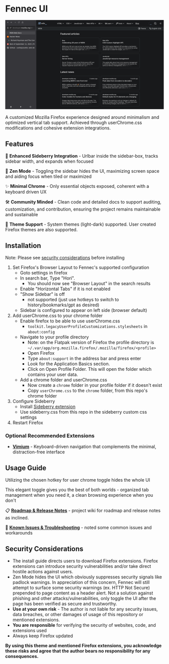 # Fennec UI
![Demo Screenshot](demo.png)

A customized Mozilla Firefox experience designed around minimalism and optimized vertical tab support. Achieved through userChrome.css modifications and cohesive extension integrations.

## Features

🔗 **Enhanced Sideberry Integration** - Urlbar inside the sidebar-box, tracks sidebar width, and expands when focused

🧘 **Zen Mode** - Toggling the sidebar hides the UI, maximizing screen space and aiding focus when tiled or maximized

✨ **Minimal Chrome** - Only essential objects exposed, coherent with a keyboard driven UX

🛠️ **Community Minded** - Clean code and detailed docs to support auditing, customization, and contribution, ensuring the project remains maintainable and sustainable

🎨 **Theme Support** - System themes (light-dark) supported. User created Firefox themes are also supported.

## Installation

Note: Please see [security considerations](#security-considerations) before installing

1. Set Firefox's Browser Layout to Fennec's supported configuration
   - Goto settings in firefox
   - In search bar, Type "Hori".
     - You should now see "Browser Layout" in the search results
   - Enable "Horizontal Tabs" if it is not enabled
   - "Show Sidebar" is off 
     - not supported (just use hotkeys to switch to history/bookmarks/gpt as desired)
   - Sidebar is configured to appear on left side (browser default)
2. Add userChrome.css to your chrome folder
   - Enable firefox to be able to use userChrome.css
     - `toolkit.legacyUserProfileCustomizations.stylesheets` in `about:config`
   - Navigate to your profile directory
      - Note: on the Flatpak version of Firefox the profile directory is `~/.var/app/org.mozilla.firefox/.mozilla/firefox/<profile>`
      - Open Firefox
      - Type `about:support` in the address bar and press enter
      - Look for the Application Basics section.
      - Click on Open Profile Folder. This will open the folder which contains your user data.
   - Add a chrome folder and userChrome.css
      - Now create a `chrome` folder in your profile folder if it doesn't exist
      - Copy `userChrome.css` to the `chrome` folder, from this repo's chrome folder
3. Configure Sideberry
   - Install [Sideberry extension](https://addons.mozilla.org/en-US/firefox/addon/sidebery/)
   - Use sideberry.css from this repo in the sideberry custom css settings
4. Restart Firefox

### Optional Recommended Extensions
- **[Vimium](https://addons.mozilla.org/en-US/firefox/addon/vimium-ff/)** - Keyboard-driven navigation that complements the minimal, distraction-free interface

## Usage Guide

Utilizing the chosen hotkey for user chrome toggle hides the whole UI

This elegant toggle gives you the best of both worlds - organized tab management when you need it, a clean browsing experience when you don't

📋 **[Roadmap & Release Notes](https://github.com/tompassarelli/fennec-css/wiki)** - project wiki for roadmap and release notes as inclined.

👾 **[Known Issues & Troubleshooting](https://github.com/tompassarelli/fennec-ui/wiki/Troubleshooting)** - noted some common issues and workarounds 

## Security Considerations

- The install guide directs users to download Firefox extensions. Firefox extensions can introduce security vulnerabilities and/or take direct hostile actions against users. 
- Zen Mode hides the UI which obviously suppresses security signals like padlock warnings. In appreciation of this concern, Fennec will still attempt to surface some security warnings (ex. HTTP Not Secure) prepended to page content as a header alert. Not a solution against phishing and other attacks/vulnerabilities, only toggle the UI after the page has been verified as secure and trustworthy.
- **Use at your own risk** - The author is not liable for any security issues, data breaches, or other damages of usage of this repository or mentioned extensions.
- **You are responsible** for verifying the security of websites, code, and extensions used
- Always keep Firefox updated

**By using this theme and mentioned Firefox extensions, you acknowledge these risks and agree that the author bears no responsibility for any consequences.**